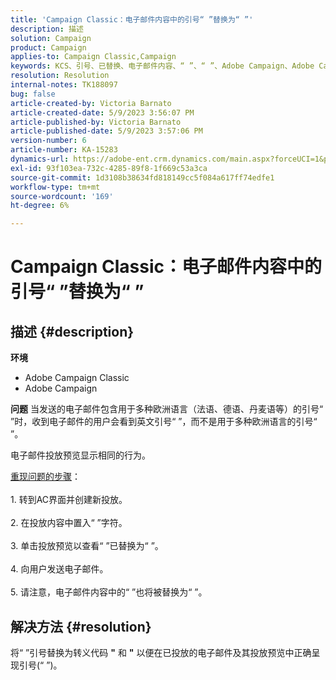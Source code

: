 ```yaml
---
title: 'Campaign Classic：电子邮件内容中的引号“ ”替换为“ ”'
description: 描述
solution: Campaign
product: Campaign
applies-to: Campaign Classic,Campaign
keywords: KCS、引号、已替换、电子邮件内容、“ ”、“ ”、Adobe Campaign、Adobe Campaign Classic
resolution: Resolution
internal-notes: TK188097
bug: false
article-created-by: Victoria Barnato
article-created-date: 5/9/2023 3:56:07 PM
article-published-by: Victoria Barnato
article-published-date: 5/9/2023 3:57:06 PM
version-number: 6
article-number: KA-15283
dynamics-url: https://adobe-ent.crm.dynamics.com/main.aspx?forceUCI=1&pagetype=entityrecord&etn=knowledgearticle&id=2744b2ff-81ee-ed11-8849-6045bd0065b6
exl-id: 93f103ea-732c-4285-89f8-1f669c53a3ca
source-git-commit: 1d3108b38634fd818149cc5f084a617ff74edfe1
workflow-type: tm+mt
source-wordcount: '169'
ht-degree: 6%

---
```


# Campaign Classic：电子邮件内容中的引号“ ”替换为“ ”

## 描述 {#description}


<b>环境</b>

- Adobe Campaign Classic
- Adobe Campaign


<b>问题</b>
当发送的电子邮件包含用于多种欧洲语言（法语、德语、丹麦语等）的引号“ ”时，收到电子邮件的用户会看到英文引号“ ”，而不是用于多种欧洲语言的引号“ ”。

电子邮件投放预览显示相同的行为。

<u>重现问题的步骤</u>：<br><br>1. 转到AC界面并创建新投放。<br><br>2. 在投放内容中置入“ ”字符。<br><br>3. 单击投放预览以查看“ ”已替换为“ ”。<br><br>4. 向用户发送电子邮件。<br><br>5. 请注意，电子邮件内容中的“ ”也将被替换为“ ”。<br>

## 解决方法 {#resolution}


将“ ”引号替换为转义代码 <b>&quot;</b> 和 <b>&quot;</b> 以便在已投放的电子邮件及其投放预览中正确呈现引号(“ ”)。
